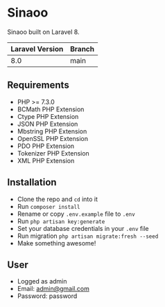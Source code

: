 # Sinaoo

Sinaoo built on Laravel 8.

| Laravel Version | Branch |
|-----------------|--------|
| 8.0             | main   |

## Requirements

- PHP >= 7.3.0
- BCMath PHP Extension
- Ctype PHP Extension
- JSON PHP Extension
- Mbstring PHP Extension
- OpenSSL PHP Extension
- PDO PHP Extension
- Tokenizer PHP Extension
- XML PHP Extension

## Installation

- Clone the repo and `cd` into it
- Run `composer install`
- Rename or copy `.env.example` file to `.env`
- Run `php artisan key:generate`
- Set your database credentials in your `.env` file
- Run migration `php artisan migrate:fresh --seed`
- Make something awesome!

## User
- Logged as admin
- Email: admin@gmail.com
- Password: password
